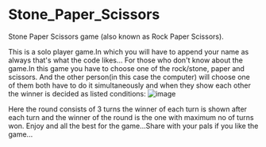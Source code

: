 # Stone_Paper_Scissors
Stone Paper Scissors game (also known as Rock Paper Scissors).

This is a solo player game.In which you will have to append your name as always that's what the code likes...
For those who don't know about the game.In this game you have to choose one of the rock/stone, paper and scissors. And the other person(in this case the computer) will choose one of them both have to do it simultaneously and when they show each other the winner is decided as listed conditions:
![image](https://user-images.githubusercontent.com/84078234/124160575-0655f180-daba-11eb-82af-fd7895a9381e.png)

Here the round consists of 3 turns the winner of each turn is shown after each turn and the winner of the round is the one with maximum no of turns won.
Enjoy and all the best for the game...Share with your pals if you like the game...
